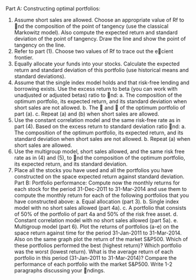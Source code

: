 Part A: Constructing optimal portfolios:
1. Assume short sales are allowed. Choose an appropriate value of Rf to nd the composition of the point of tangency
(use the classical Markowitz model). Also compute the expected return and standard deviation of the point of
tangency. Draw the line and show the point of tangency on the line.
2. Refer to part (1). Choose two values of Rf to trace out the ecient frontier.
3. Equally allocate your funds into your stocks. Calculate the expected return and standard deviation of this portfolio
(use historical means and standard deviations).
4. Assume that the single index model holds and that risk-free lending and borrowing exists. Use the excess return
to beta (you can work with unadjusted or adjusted betas) ratio to nd:
a. The composition of the optimum portfolio, its expected return, and its standard deviation when short sales
are not allowed.
b. The  and  of the optimum portfolio of part (a).
c. Repeat (a) and (b) when short sales are allowed.
5. Use the constant correlation model and the same risk-free rate as in part (4). Based on the excess return to
standard deviation ratio nd:
a. The composition of the optimum portfolio, its expected return, and its standard deviation when short sales
are not allowed.
b. Repeat (a) when short sales are allowed.
6. Use the multigroup model, short sales allowed, and the same risk free rate as in (4) and (5), to nd the composition
of the optimum portfolio, its expected return, and its standard deviation.
7. Place all the stocks you have used and all the portfolios you have constructed on the space expected return against
standard deviation.
Part B: Portfolio performance:
Compute now the monthly returns for each stock for the period 31-Dec-2011 to 31-Mar-2014 and use them to compute
the monthly return for each of the following portfolios that you have constructed above:
a. Equal allocation (part 3).
b. Single index model with no short sales allowed (part 4a).
c. A portfolio that consists of 50% of the portfolio of part 4a and 50% of the risk free asset.
d. Constant correlation model with no short sales allowed (part 5a).
e. Multigroup model (part 6).
Plot the returns of portfolios (a-e) on the space return against time for the period 31-Jan-2011 to 31-Mar-2014. Also on
the same graph plot the return of the market S&P500. Which of these portfolios performed the best (highest return)?
Which portfolio was the worst (lowest return). What is the average return of each portfolio in this period (31-Jan-2011
to 31-Mar-2014)? Compare the performance of each portfolio with the market S&P500. Write 1-2 paragraphs discussing
your ndings.
